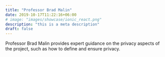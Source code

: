 ```yaml
---
title: "Professor Brad Malin"
date: 2019-10-17T11:22:16+06:00
# image: "images/showcase/ionic_react.png"
description: "this is a meta description"
draft: false
---
```


Professor Brad Malin provides expert guidance on the privacy aspects of the project, such as how to define and ensure privacy.
